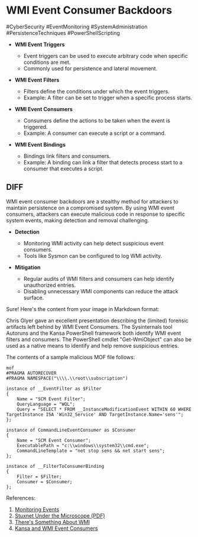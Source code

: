 # WMI Event Consumer Backdoors

#CyberSecurity
#EventMonitoring
#SystemAdministration
#PersistenceTechniques
#PowerShellScripting

- **WMI Event Triggers**
  - Event triggers can be used to execute arbitrary code when specific conditions are met.
  - Commonly used for persistence and lateral movement.

- **WMI Event Filters**
  - Filters define the conditions under which the event triggers.
  - Example: A filter can be set to trigger when a specific process starts.

- **WMI Event Consumers**
  - Consumers define the actions to be taken when the event is triggered.
  - Example: A consumer can execute a script or a command.

- **WMI Event Bindings**
  - Bindings link filters and consumers.
  - Example: A binding can link a filter that detects process start to a consumer that executes a script.

## DIFF

WMI event consumer backdoors are a stealthy method for attackers to maintain persistence on a compromised system. By using WMI event consumers, attackers can execute malicious code in response to specific system events, making detection and removal challenging.

- **Detection**
  - Monitoring WMI activity can help detect suspicious event consumers.
  - Tools like Sysmon can be configured to log WMI activity.

- **Mitigation**
  - Regular audits of WMI filters and consumers can help identify unauthorized entries.
  - Disabling unnecessary WMI components can reduce the attack surface.

Sure! Here's the content from your image in Markdown format:

Chris Glyer gave an excellent presentation describing the (limited) forensic artifacts left behind by WMI Event Consumers. The Sysinternals tool Autoruns and the Kansa PowerShell framework both identify WMI event filters and consumers. The PowerShell cmdlet "Get-WmiObject" can also be used as a native means to identify and help remove suspicious entries.

The contents of a sample malicious MOF file follows:

```
mof
#PRAGMA AUTORECOVER
#PRAGMA NAMESPACE("\\\\.\\root\\subscription")

instance of __EventFilter as $Filter
{
    Name = "SCM Event Filter";
    QueryLanguage = "WQL";
    Query = "SELECT * FROM __InstanceModificationEvent WITHIN 60 WHERE TargetInstance ISA 'Win32_Service' AND TargetInstance.Name='sens'";
};

instance of CommandLineEventConsumer as $Consumer
{
    Name = "SCM Event Consumer";
    ExecutablePath = "c:\\windows\\system32\\cmd.exe";
    CommandLineTemplate = "net stop sens && net start sens";
};

instance of __FilterToConsumerBinding
{
    Filter = $Filter;
    Consumer = $Consumer;
};
```

References:
1. [Monitoring Events](http://msdn.microsoft.com/en-us/library/aa394531%28v=vs.85%29.aspx)
2. [Stuxnet Under the Microscope (PDF)](http://www.f-secure.com/weblog/archives/Stuxnet_Under_the_Microscope.pdf)
3. [There's Something About WMI](http://blogs.msdn.com/b/cclayton/archive/2011/09/30/there-s-something-about-wmi.aspx)
4. [Kansa and WMI Event Consumers](http://forensicKB.com/2013/06)